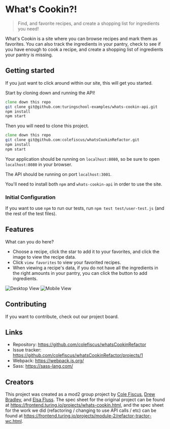 # What's Cookin?!
> Find, and favorite recipes, and create a shopping list for ingredients you need!

What's Cookin is a site where you can browse recipes and mark them as favorites. You can also track the ingredients in your pantry, check to see if you have enough to cook a recipe, and create a shopping list of ingredients your pantry is missing.

## Getting started

If you just want to click around within our site, this will get you started.

Start by cloning down and running the API!
```zsh
clone down this repo
git clone git@github.com:turingschool-examples/whats-cookin-api.git
npm install
npm start

```
Then you will need to clone this project.
```zsh
clone down this repo
git clone git@github.com:colefiscus/whatsCookinRefactor.git
npm install
npm start
```
Your application should be running on `localhost:8080`, so be sure to open `localhost:8080` in your browser.

The API should be running on port `localhost:3001`.

You'll need to install both `npm` and `whats-cookin-api` in order to use the site.

### Initial Configuration

If you want to use `npm` to run our tests, run `npm test test/user-test.js` (and the rest of the test files).

## Features

What can you do here?
* Choose a recipe, click the star to add it to your favorites, and click the image to view the recipe data.
* Click `view favorites` to view your favorited recipes.
* When viewing a recipe's data, if you do not have all the ingredients in the right amounts in your pantry, you can click the button to add ingredients.

![Desktop View](https://media.giphy.com/media/xh91zbZTqHkqLCbyH9/giphy.gif)
![Mobile View](https://media.giphy.com/media/Ddgfz0JsVVzWwfzPu1/giphy.gif)

## Contributing

If you want to contribute, check out our project board.

## Links

- Repository: https://github.com/colefiscus/whatsCookinRefactor
- Issue tracker: https://github.com/colefiscus/whatsCookinRefactor/projects/1
- Webpack: https://webpack.js.org/
- Sass: https://sass-lang.com/

## Creators

This project was created as a mod2 group project by [Cole Fiscus](https://github.com/colefiscus), [Drew Bradley](https://github.com/DrewBradley), and [Elsa Fluss](https://github.com/elsafluss). The spec sheet for the original project can be found at https://frontend.turing.io/projects/whats-cookin.html, and the spec sheet for the work we did (refactoring / changing to use API calls / etc) can be found at https://frontend.turing.io/projects/module-2/refactor-tractor-wc.html.
